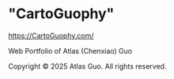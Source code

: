 # "CartoGuophy"

https://CartoGuophy.com/

Web Portfolio of Atlas (Chenxiao) Guo

Copyright © 2025 Atlas Guo. All rights reserved.
